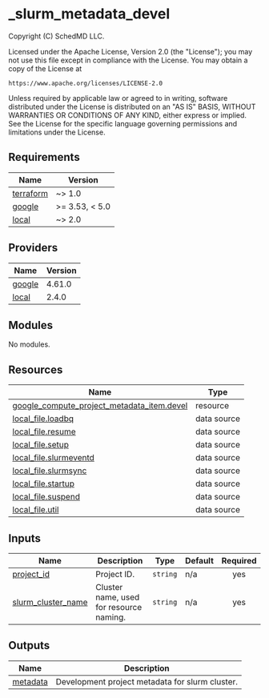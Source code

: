# \_slurm_metadata_devel

<!-- BEGINNING OF PRE-COMMIT-TERRAFORM DOCS HOOK -->
Copyright (C) SchedMD LLC.

Licensed under the Apache License, Version 2.0 (the "License");
you may not use this file except in compliance with the License.
You may obtain a copy of the License at

    https://www.apache.org/licenses/LICENSE-2.0

Unless required by applicable law or agreed to in writing, software
distributed under the License is distributed on an "AS IS" BASIS,
WITHOUT WARRANTIES OR CONDITIONS OF ANY KIND, either express or implied.
See the License for the specific language governing permissions and
limitations under the License.

## Requirements

| Name | Version |
|------|---------|
| <a name="requirement_terraform"></a> [terraform](#requirement\_terraform) | ~> 1.0 |
| <a name="requirement_google"></a> [google](#requirement\_google) | >= 3.53, < 5.0 |
| <a name="requirement_local"></a> [local](#requirement\_local) | ~> 2.0 |

## Providers

| Name | Version |
|------|---------|
| <a name="provider_google"></a> [google](#provider\_google) | 4.61.0 |
| <a name="provider_local"></a> [local](#provider\_local) | 2.4.0 |

## Modules

No modules.

## Resources

| Name | Type |
|------|------|
| [google_compute_project_metadata_item.devel](https://registry.terraform.io/providers/hashicorp/google/latest/docs/resources/compute_project_metadata_item) | resource |
| [local_file.loadbq](https://registry.terraform.io/providers/hashicorp/local/latest/docs/data-sources/file) | data source |
| [local_file.resume](https://registry.terraform.io/providers/hashicorp/local/latest/docs/data-sources/file) | data source |
| [local_file.setup](https://registry.terraform.io/providers/hashicorp/local/latest/docs/data-sources/file) | data source |
| [local_file.slurmeventd](https://registry.terraform.io/providers/hashicorp/local/latest/docs/data-sources/file) | data source |
| [local_file.slurmsync](https://registry.terraform.io/providers/hashicorp/local/latest/docs/data-sources/file) | data source |
| [local_file.startup](https://registry.terraform.io/providers/hashicorp/local/latest/docs/data-sources/file) | data source |
| [local_file.suspend](https://registry.terraform.io/providers/hashicorp/local/latest/docs/data-sources/file) | data source |
| [local_file.util](https://registry.terraform.io/providers/hashicorp/local/latest/docs/data-sources/file) | data source |

## Inputs

| Name | Description | Type | Default | Required |
|------|-------------|------|---------|:--------:|
| <a name="input_project_id"></a> [project\_id](#input\_project\_id) | Project ID. | `string` | n/a | yes |
| <a name="input_slurm_cluster_name"></a> [slurm\_cluster\_name](#input\_slurm\_cluster\_name) | Cluster name, used for resource naming. | `string` | n/a | yes |

## Outputs

| Name | Description |
|------|-------------|
| <a name="output_metadata"></a> [metadata](#output\_metadata) | Development project metadata for slurm cluster. |
<!-- END OF PRE-COMMIT-TERRAFORM DOCS HOOK -->
